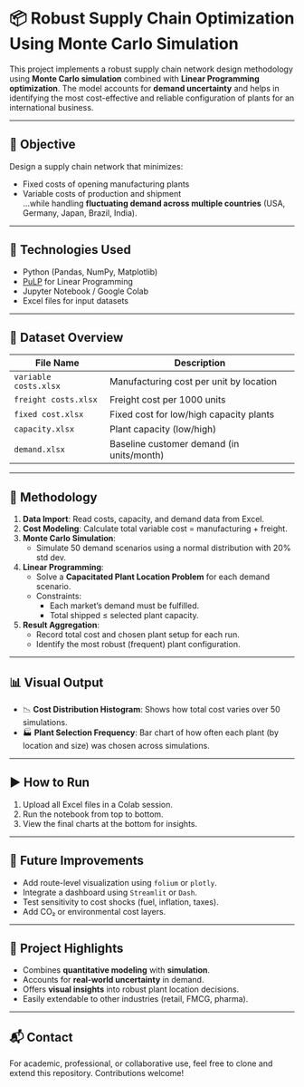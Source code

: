 # 📦 Robust Supply Chain Optimization Using Monte Carlo Simulation

This project implements a robust supply chain network design methodology using **Monte Carlo simulation** combined with **Linear Programming optimization**. The model accounts for **demand uncertainty** and helps in identifying the most cost-effective and reliable configuration of plants for an international business.

---

## 🧠 Objective

Design a supply chain network that minimizes:
- Fixed costs of opening manufacturing plants
- Variable costs of production and shipment  
…while handling **fluctuating demand across multiple countries** (USA, Germany, Japan, Brazil, India).

---

## 🔧 Technologies Used

- Python (Pandas, NumPy, Matplotlib)
- [PuLP](https://coin-or.github.io/pulp/) for Linear Programming
- Jupyter Notebook / Google Colab
- Excel files for input datasets

---

## 📁 Dataset Overview

| File Name              | Description                                  |
|------------------------|----------------------------------------------|
| `variable costs.xlsx`  | Manufacturing cost per unit by location      |
| `freight costs.xlsx`   | Freight cost per 1000 units                  |
| `fixed cost.xlsx`      | Fixed cost for low/high capacity plants      |
| `capacity.xlsx`        | Plant capacity (low/high)                    |
| `demand.xlsx`          | Baseline customer demand (in units/month)    |

---

## 🔄 Methodology

1. **Data Import**: Read costs, capacity, and demand data from Excel.
2. **Cost Modeling**: Calculate total variable cost = manufacturing + freight.
3. **Monte Carlo Simulation**:
   - Simulate 50 demand scenarios using a normal distribution with 20% std dev.
4. **Linear Programming**:
   - Solve a **Capacitated Plant Location Problem** for each demand scenario.
   - Constraints:
     - Each market’s demand must be fulfilled.
     - Total shipped ≤ selected plant capacity.
5. **Result Aggregation**:
   - Record total cost and chosen plant setup for each run.
   - Identify the most robust (frequent) plant configuration.

---

## 📊 Visual Output

- 📉 **Cost Distribution Histogram**: Shows how total cost varies over 50 simulations.
- 🏭 **Plant Selection Frequency**: Bar chart of how often each plant (by location and size) was chosen across simulations.

---

## ▶️ How to Run

1. Upload all Excel files in a Colab session.
2. Run the notebook from top to bottom.
3. View the final charts at the bottom for insights.

---

## 🚀 Future Improvements

- Add route-level visualization using `folium` or `plotly`.
- Integrate a dashboard using `Streamlit` or `Dash`.
- Test sensitivity to cost shocks (fuel, inflation, taxes).
- Add CO₂ or environmental cost layers.

---

## 📌 Project Highlights

- Combines **quantitative modeling** with **simulation**.
- Accounts for **real-world uncertainty** in demand.
- Offers **visual insights** into robust plant location decisions.
- Easily extendable to other industries (retail, FMCG, pharma).

---

## 📬 Contact

For academic, professional, or collaborative use, feel free to clone and extend this repository. Contributions welcome!

